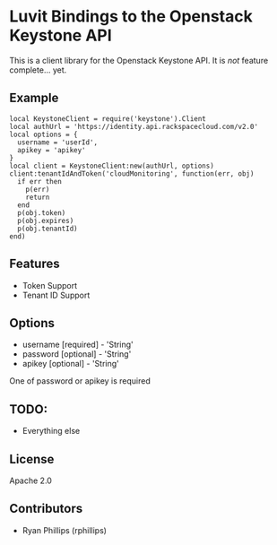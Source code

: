 # Luvit Bindings to the Openstack Keystone API

This is a client library for the Openstack Keystone API. It is _not_ feature
complete... yet.

## Example

    local KeystoneClient = require('keystone').Client
    local authUrl = 'https://identity.api.rackspacecloud.com/v2.0'
    local options = {
      username = 'userId',
      apikey = 'apikey'
    }
    local client = KeystoneClient:new(authUrl, options)
    client:tenantIdAndToken('cloudMonitoring', function(err, obj)
      if err then
        p(err)
        return
      end
      p(obj.token)
      p(obj.expires)
      p(obj.tenantId)
    end)

## Features

  * Token Support
  * Tenant ID Support

## Options

  * username [required] - 'String'
  * password [optional] - 'String'
  * apikey   [optional] - 'String'

  One of password or apikey is required

## TODO:

  * Everything else

## License

Apache 2.0

## Contributors

  * Ryan Phillips (rphillips) <rackspace>

